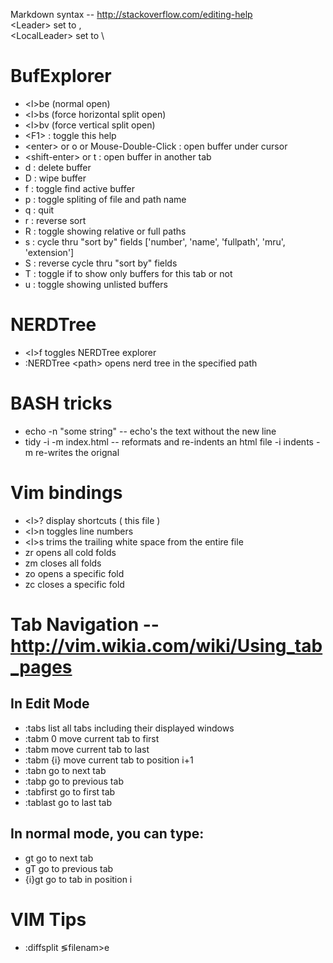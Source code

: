 Markdown syntax -- http://stackoverflow.com/editing-help<br/>
&lt;Leader&gt; set to ,<br/>
&lt;LocalLeader&gt; set to \

BufExplorer
===========
*  &lt;l&gt;be  (normal open)
*  &lt;l&gt;bs  (force horizontal split open)
*  &lt;l&gt;bv  (force vertical split open)
* &lt;F1&gt; : toggle this help
* &lt;enter&gt; or o or Mouse-Double-Click : open buffer under cursor
* &lt;shift-enter&gt; or t : open buffer in another tab
* d : delete buffer
* D : wipe buffer
* f : toggle find active buffer
* p : toggle spliting of file and path name
* q : quit
* r : reverse sort
* R : toggle showing relative or full paths
* s : cycle thru "sort by" fields ['number', 'name', 'fullpath', 'mru', 'extension']
* S : reverse cycle thru "sort by" fields
* T : toggle if to show only buffers for this tab or not
* u : toggle showing unlisted buffers

NERDTree
========
* &lt;l&gt;f        toggles NERDTree explorer
* :NERDTree &lt;path&gt;  opens nerd tree in the specified path

BASH tricks
===========
* echo -n "some string" -- echo's the text without the new line
* tidy -i -m index.html -- reformats and re-indents an html file -i indents -m re-writes the orignal

Vim bindings
============
* &lt;l&gt;?      display shortcuts ( this file )
* &lt;l&gt;n      toggles line numbers
* &lt;l&gt;s      trims the trailing white space from the entire file
* zr        opens all cold folds
* zm        closes all folds
* zo        opens a specific fold
* zc        closes a specific fold

Tab Navigation -- http://vim.wikia.com/wiki/Using_tab_pages
==============
In Edit Mode
------------
* :tabs         list all tabs including their displayed windows
* :tabm 0       move current tab to first
* :tabm         move current tab to last
* :tabm {i}     move current tab to position i+1
* :tabn         go to next tab
* :tabp         go to previous tab
* :tabfirst     go to first tab
* :tablast      go to last tab

In normal mode, you can type:
-----------------------------
* gt            go to next tab
* gT            go to previous tab
* {i}gt         go to tab in position i

VIM Tips
========
* :diffsplit &lg;filenam&gt;e
